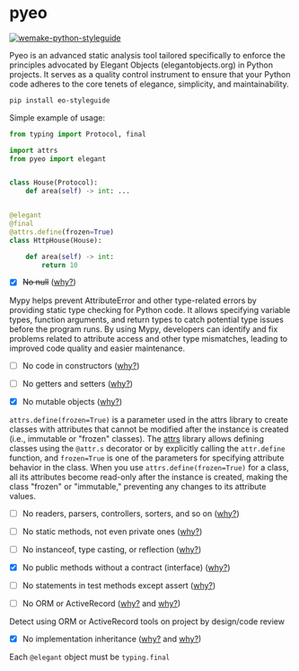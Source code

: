 # pyeo

[![wemake-python-styleguide](https://img.shields.io/badge/style-wemake-000000.svg)](https://github.com/wemake-services/wemake-python-styleguide)

Pyeo  is an advanced static analysis tool tailored specifically to enforce the principles advocated by
Elegant Objects (elegantobjects.org) in Python projects. It serves as a quality control instrument to ensure
that your Python code adheres to the core tenets of elegance, simplicity, and maintainability.

```bash
pip install eo-styleguide
```

Simple example of usage:

```python
from typing import Protocol, final

import attrs
from pyeo import elegant


class House(Protocol):
    def area(self) -> int: ...


@elegant
@final
@attrs.define(frozen=True)
class HttpHouse(House):

    def area(self) -> int:
        return 10
```

- [x] ~~No null~~ ([why?](http://www.yegor256.com/2014/05/13/why-null-is-bad.html))

Mypy helps prevent AttributeError and other type-related errors by providing static type checking for Python code. It allows specifying variable types, function arguments, and return types to catch potential type issues before the program runs. By using Mypy, developers can identify and fix problems related to attribute access and other type mismatches, leading to improved code quality and easier maintenance.

- [ ] No code in constructors ([why?](http://www.yegor256.com/2015/05/07/ctors-must-be-code-free.html))

- [ ] No getters and setters ([why?](http://www.yegor256.com/2014/09/16/getters-and-setters-are-evil.html))

- [x] No mutable objects ([why?](http://www.yegor256.com/2014/06/09/objects-should-be-immutable.html))

`attrs.define(frozen=True)` is a parameter used in the attrs library to create classes with attributes that cannot be modified after the instance is created (i.e., immutable or "frozen" classes).
The [attrs](https://www.attrs.org/en/stable/) library allows defining classes using the `@attr.s` decorator or by explicitly calling the `attr.define` function, and `frozen=True` is one of the parameters for specifying attribute behavior in the class. 
When you use `attrs.define(frozen=True)` for a class, all its attributes become read-only after the instance is created, making the class "frozen" or "immutable," preventing any changes to its attribute values.

- [ ] No readers, parsers, controllers, sorters, and so on ([why?](https://www.yegor256.com/2015/03/09/objects-end-with-er.html))

- [ ] No static methods, not even private ones ([why?](http://www.yegor256.com/2017/02/07/private-method-is-new-class.html))

- [ ] No instanceof, type casting, or reflection ([why?](http://www.yegor256.com/2015/04/02/class-casting-is-anti-pattern.html))

- [x] No public methods without a contract (interface) ([why?](https://www.yegor256.com/2014/11/20/seven-virtues-of-good-object.html#2-he-works-by-contracts))

- [ ] No statements in test methods except assert ([why?](http://www.yegor256.com/2017/05/17/single-statement-unit-tests.html))

- [ ] No ORM or ActiveRecord ([why?](https://www.yegor256.com/2014/12/01/orm-offensive-anti-pattern.html) and [why?](https://www.yegor256.com/2016/07/26/active-record.html))

Detect using ORM or ActiveRecord tools on project by design/code review

- [x] No implementation inheritance ([why?](http://www.yegor256.com/2017/01/31/decorating-envelopes.html) and [why?](http://www.yegor256.com/2016/09/13/inheritance-is-procedural.html))

Each `@elegant` object must be `typing.final`
